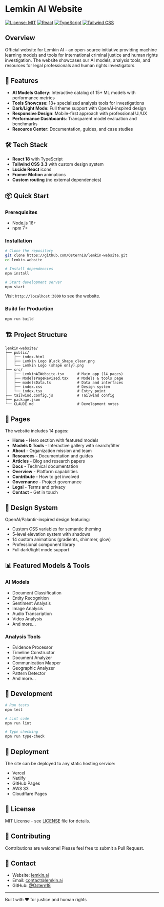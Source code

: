 # Lemkin AI Website

[![License: MIT](https://img.shields.io/badge/License-MIT-blue.svg)](https://opensource.org/licenses/MIT)
[![React](https://img.shields.io/badge/React-18.2-61dafb.svg)](https://reactjs.org/)
[![TypeScript](https://img.shields.io/badge/TypeScript-5.0-blue.svg)](https://www.typescriptlang.org/)
[![Tailwind CSS](https://img.shields.io/badge/Tailwind_CSS-3.3-38bdf8.svg)](https://tailwindcss.com/)

## Overview

Official website for Lemkin AI - an open-source initiative providing machine learning models and tools for international criminal justice and human rights investigation. The website showcases our AI models, analysis tools, and resources for legal professionals and human rights investigators.

## 🚀 Features

- **AI Models Gallery**: Interactive catalog of 15+ ML models with performance metrics
- **Tools Showcase**: 18+ specialized analysis tools for investigations
- **Dark/Light Mode**: Full theme support with OpenAI-inspired design
- **Responsive Design**: Mobile-first approach with professional UI/UX
- **Performance Dashboards**: Transparent model evaluation and benchmarks
- **Resource Center**: Documentation, guides, and case studies

## 🛠️ Tech Stack

- **React 18** with TypeScript
- **Tailwind CSS 3.3** with custom design system
- **Lucide React** icons
- **Framer Motion** animations
- **Custom routing** (no external dependencies)

## 📦 Quick Start

### Prerequisites

- Node.js 16+
- npm 7+

### Installation

```bash
# Clone the repository
git clone https://github.com/Ostern18/lemkin-website.git
cd lemkin-website

# Install dependencies
npm install

# Start development server
npm start
```

Visit `http://localhost:3000` to see the website.

### Build for Production

```bash
npm run build
```

## 🏗️ Project Structure

```
lemkin-website/
├── public/
│   ├── index.html
│   ├── Lemkin Logo Black_Shape_clear.png
│   └── Lemkin Logo (shape only).png
├── src/
│   ├── LemkinAIWebsite.tsx      # Main app (14 pages)
│   ├── ModelsPageRevised.tsx    # Models & tools page
│   ├── modelsData.ts            # Data and interfaces
│   ├── index.css                # Design system
│   └── index.tsx                # Entry point
├── tailwind.config.js           # Tailwind config
├── package.json
└── CLAUDE.md                    # Development notes
```

## 🎨 Pages

The website includes 14 pages:

- **Home** - Hero section with featured models
- **Models & Tools** - Interactive gallery with search/filter
- **About** - Organization mission and team
- **Resources** - Documentation and guides
- **Articles** - Blog and research papers
- **Docs** - Technical documentation
- **Overview** - Platform capabilities
- **Contribute** - How to get involved
- **Governance** - Project governance
- **Legal** - Terms and privacy
- **Contact** - Get in touch

## 💅 Design System

OpenAI/Palantir-inspired design featuring:

- Custom CSS variables for semantic theming
- 5-level elevation system with shadows
- 14 custom animations (gradients, shimmer, glow)
- Professional component library
- Full dark/light mode support

## 📊 Featured Models & Tools

### AI Models
- Document Classification
- Entity Recognition
- Sentiment Analysis
- Image Analysis
- Audio Transcription
- Video Analysis
- And more...

### Analysis Tools
- Evidence Processor
- Timeline Constructor
- Document Analyzer
- Communication Mapper
- Geographic Analyzer
- Pattern Detector
- And more...

## 🧪 Development

```bash
# Run tests
npm test

# Lint code
npm run lint

# Type checking
npm run type-check
```

## 🚀 Deployment

The site can be deployed to any static hosting service:

- Vercel
- Netlify
- GitHub Pages
- AWS S3
- Cloudflare Pages

## 📝 License

MIT License - see [LICENSE](LICENSE) file for details.

## 🤝 Contributing

Contributions are welcome! Please feel free to submit a Pull Request.

## 📧 Contact

- Website: [lemkin.ai](https://lemkin.ai)
- Email: contact@lemkin.ai
- GitHub: [@Ostern18](https://github.com/Ostern18)

---

Built with ❤️ for justice and human rights